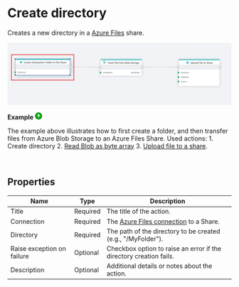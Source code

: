 # Create directory

Creates a new directory in a [Azure Files](https://learn.microsoft.com/en-us/azure/storage/files/storage-files-introduction) share.

![img](../../../../images/flow/create-directory-flow.png)


**Example** ![img](../../../../images/strz.jpg)

The example above illustrates how to first create a folder, and then transfer files from Azure Blob Storage to an Azure Files Share. Used actions: 1. Create directory 2. [Read Blob as byte array](../azure-blob-storage/read-blob-as-byte-array.md) 3. [Upload file to a share](upload-file.md).

</br>

## Properties


| Name                        | Type      | Description |
|-----------------------------|-----------|--------------------------------------------------------|
| Title                       | Required  | The title of the action. |
| Connection                  | Required  | The [Azure Files connection](./connecting-to-azure-files.md) to a Share. |
| Directory                   | Required  | The path of the directory to be created (e.g., "/MyFolder"). |
| Raise exception on failure  | Optional  | Checkbox option to raise an error if the directory creation fails. |
| Description                 | Optional  | Additional details or notes about the action. |
